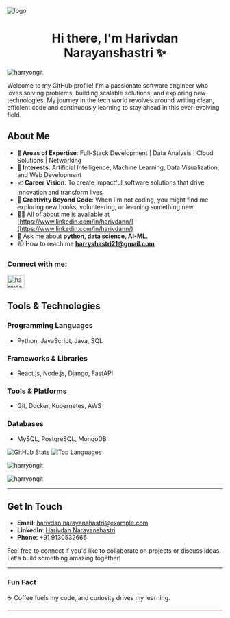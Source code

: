 ![logo](https://github.com/harryongit/harryongit/blob/main/Github%20Banner.png)
<h1 align="center">Hi there, I'm Harivdan Narayanshastri ✨</h1>

<p align="left"> <img src="https://komarev.com/ghpvc/?username=harryongit&label=Profile%20views&color=0e75b6&style=flat" alt="harryongit" /> </p>

Welcome to my GitHub profile! I'm a passionate software engineer who loves solving problems, building scalable solutions, and exploring new technologies. My journey in the tech world revolves around writing clean, efficient code and continuously learning to stay ahead in this ever-evolving field.

## About Me

- **🌟 Areas of Expertise**: Full-Stack Development | Data Analysis | Cloud Solutions | Networking
- **🔎 Interests**: Artificial Intelligence, Machine Learning, Data Visualization, and Web Development
- **📈 Career Vision**: To create impactful software solutions that drive innovation and transform lives
- **🎨 Creativity Beyond Code**: When I'm not coding, you might find me exploring new books, volunteering, or learning something new.
- 👨‍💻 All of about me is available at [https://www.linkedin.com/in/harivdann/](https://www.linkedin.com/in/harivdann/)
- 💬 Ask me about **python, data science, AI-ML.**
- 📫 How to reach me **harryshastri21@gmail.com**

<h3 align="left">Connect with me:</h3>
<p align="left">
<a href="https://www.linkedin.com/in/harivdann/" target="blank"><img align="center" src="https://raw.githubusercontent.com/rahuldkjain/github-profile-readme-generator/master/src/images/icons/Social/linked-in-alt.svg" alt="harivdan n." height="30" width="40" /></a>
</p>

## Tools & Technologies

### Programming Languages
- Python, JavaScript, Java, SQL

### Frameworks & Libraries
- React.js, Node.js, Django, FastAPI

### Tools & Platforms
- Git, Docker, Kubernetes, AWS

### Databases
- MySQL, PostgreSQL, MongoDB

![GitHub Stats](https://github-readme-stats.vercel.app/api?username=harivdan&show_icons=true&theme=radical)
![Top Languages](https://github-readme-stats.vercel.app/api/top-langs/?username=harivdan&layout=compact&theme=radical)

<p><img align="center" src="https://github-readme-stats.vercel.app/api/top-langs?username=harryongit&show_icons=true&locale=en&layout=compact" alt="harryongit" /></p>

<p><img align="center" src="https://github-readme-streak-stats.herokuapp.com/?user=harryongit&" alt="harryongit" /></p>

---

## Get In Touch

- **Email**: [harivdan.narayanshastri@example.com](mailto:harryshastri21@gmail.com)
- **LinkedIn**: [Harivdan Narayanshastri](https://linkedin.com/in/harivdann)
- **Phone**: +91 9130532666

Feel free to connect if you'd like to collaborate on projects or discuss ideas. Let's build something amazing together!

---

### Fun Fact
☕ Coffee fuels my code, and curiosity drives my learning.

---
